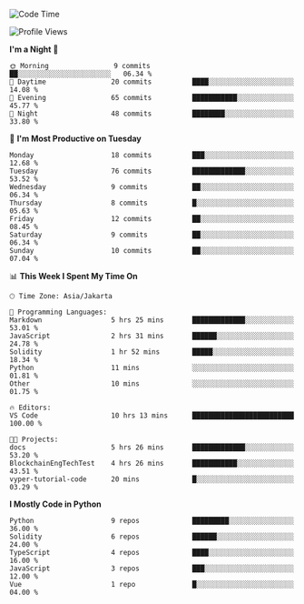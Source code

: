 <!--START_SECTION:waka-->
![Code Time](http://img.shields.io/badge/Code%20Time-1%2C507%20hrs%208%20mins-blue)

![Profile Views](http://img.shields.io/badge/Profile%20Views-0-blue)

**I'm a Night 🦉** 

```text
🌞 Morning                9 commits           ██░░░░░░░░░░░░░░░░░░░░░░░   06.34 % 
🌆 Daytime                20 commits          ████░░░░░░░░░░░░░░░░░░░░░   14.08 % 
🌃 Evening                65 commits          ███████████░░░░░░░░░░░░░░   45.77 % 
🌙 Night                  48 commits          ████████░░░░░░░░░░░░░░░░░   33.80 % 
```
📅 **I'm Most Productive on Tuesday** 

```text
Monday                   18 commits          ███░░░░░░░░░░░░░░░░░░░░░░   12.68 % 
Tuesday                  76 commits          █████████████░░░░░░░░░░░░   53.52 % 
Wednesday                9 commits           ██░░░░░░░░░░░░░░░░░░░░░░░   06.34 % 
Thursday                 8 commits           █░░░░░░░░░░░░░░░░░░░░░░░░   05.63 % 
Friday                   12 commits          ██░░░░░░░░░░░░░░░░░░░░░░░   08.45 % 
Saturday                 9 commits           ██░░░░░░░░░░░░░░░░░░░░░░░   06.34 % 
Sunday                   10 commits          ██░░░░░░░░░░░░░░░░░░░░░░░   07.04 % 
```


📊 **This Week I Spent My Time On** 

```text
🕑︎ Time Zone: Asia/Jakarta

💬 Programming Languages: 
Markdown                 5 hrs 25 mins       █████████████░░░░░░░░░░░░   53.01 % 
JavaScript               2 hrs 31 mins       ██████░░░░░░░░░░░░░░░░░░░   24.78 % 
Solidity                 1 hr 52 mins        █████░░░░░░░░░░░░░░░░░░░░   18.34 % 
Python                   11 mins             ░░░░░░░░░░░░░░░░░░░░░░░░░   01.81 % 
Other                    10 mins             ░░░░░░░░░░░░░░░░░░░░░░░░░   01.75 % 

🔥 Editors: 
VS Code                  10 hrs 13 mins      █████████████████████████   100.00 % 

🐱‍💻 Projects: 
docs                     5 hrs 26 mins       █████████████░░░░░░░░░░░░   53.20 % 
BlockchainEngTechTest    4 hrs 26 mins       ███████████░░░░░░░░░░░░░░   43.51 % 
vyper-tutorial-code      20 mins             █░░░░░░░░░░░░░░░░░░░░░░░░   03.29 % 
```

**I Mostly Code in Python** 

```text
Python                   9 repos             █████████░░░░░░░░░░░░░░░░   36.00 % 
Solidity                 6 repos             ██████░░░░░░░░░░░░░░░░░░░   24.00 % 
TypeScript               4 repos             ████░░░░░░░░░░░░░░░░░░░░░   16.00 % 
JavaScript               3 repos             ███░░░░░░░░░░░░░░░░░░░░░░   12.00 % 
Vue                      1 repo              █░░░░░░░░░░░░░░░░░░░░░░░░   04.00 % 
```




<!--END_SECTION:waka-->
